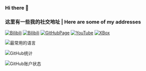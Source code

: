 ### Hi there 👋

### 这里有一些我的社交地址 | Here are some of my addresses

[![Bilibili](https://img.shields.io/badge/Bilibili-ConiMite-green)](https://space.bilibili.com/3493092334242540)
[![Bilibili](https://img.shields.io/badge/ZhiHu-ConiMite-blue)](https://www.zhihu.com/people/vc0qlq)
[![GitHubPage](https://img.shields.io/badge/GitHub-Page-brown)](mstouk57g.github.io)
[![YouTube](https://img.shields.io/badge/Youtube-ntcho-cyan)](https://youtube.com/@ntcho-ge9gx)
[![XBox](https://img.shields.io/badge/XBox-Coni-yellow)](https://www.xbox.com/en-US/play/user/ConiMite)

![最常用的语言](https://github-readme-stats.vercel.app/api/top-langs/?username=mstouk57g&layout=compact&show_icons=true&count_private=true&locale=cn)

![GitHub统计](https://github-readme-stats.vercel.app/api?username=mstouk57g&show_icons=true&count_private=true&locale=cn)

![GitHub账户状态](https://github-profile-summary-cards.vercel.app/api/cards/profile-details?username=mstouk57g)
